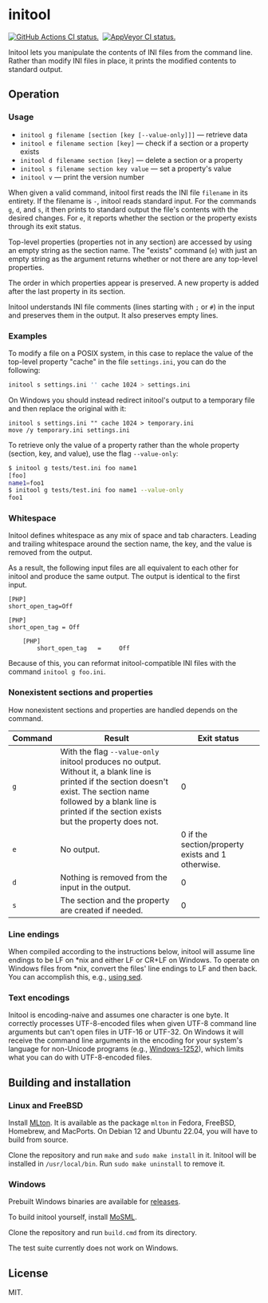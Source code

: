 # initool

[![GitHub Actions CI status.](https://github.com/dbohdan/initool/actions/workflows/ci.yml/badge.svg)](https://github.com/dbohdan/initool/actions/workflows/ci.yml)&nbsp;
[![AppVeyor CI status.](https://ci.appveyor.com/api/projects/status/github/dbohdan/initool?branch=master&svg=true)](https://ci.appveyor.com/project/dbohdan/initool)

Initool lets you manipulate the contents of INI files from the command line.
Rather than modify INI files in place, it prints the modified contents to
standard output.


## Operation

### Usage

* `initool g filename [section [key [--value-only]]]` — retrieve data
* `initool e filename section [key]` — check if a section or a property exists
* `initool d filename section [key]` — delete a section or a property
* `initool s filename section key value` — set a property's value
* `initool v` — print the version number

When given a valid command, initool first reads the INI file `filename` in its
entirety. If the filename is `-`, initool reads standard input. For the
commands `g`, `d`, and `s`, it then prints to standard output the file's
contents with the desired changes. For `e`, it reports whether the section or
the property exists through its exit status.

Top-level properties (properties not in any section) are accessed by using an
empty string as the section name. The "exists" command (`e`) with just an empty
string as the argument returns whether or not there are any top-level
properties.

The order in which properties appear is preserved. A new property is added
after the last property in its section.

Initool understands INI file comments (lines starting with `;` or `#`) in the
input and preserves them in the output. It also preserves empty lines.

### Examples

To modify a file on a POSIX system, in this case to replace the value of the
top-level property "cache" in the file `settings.ini`, you can do the following:

```sh
initool s settings.ini '' cache 1024 > settings.ini
```

On Windows you should instead redirect initool's output to a temporary file and
then replace the original with it:

```batch
initool s settings.ini "" cache 1024 > temporary.ini
move /y temporary.ini settings.ini
```

To retrieve only the value of a property rather than the whole property
(section, key, and value), use the flag `--value-only`:

```sh
$ initool g tests/test.ini foo name1
[foo]
name1=foo1
$ initool g tests/test.ini foo name1 --value-only
foo1
```

### Whitespace

Initool defines whitespace as any mix of space and tab characters. Leading
and trailing whitespace around the section name, the key, and the value is
removed from the output.

As a result, the following input files are all equivalent to each other for
initool and produce the same output. The output is identical to the first input.

```
[PHP]
short_open_tag=Off
```

```
[PHP]
short_open_tag = Off
```

```
    [PHP]
        short_open_tag   =     Off
```

Because of this, you can reformat initool-compatible INI files with the command
`initool g foo.ini`.

### Nonexistent sections and properties

How nonexistent sections and properties are handled depends on the command.

| Command | Result | Exit status |
|---------|--------|--------------|
| `g` | With the flag `--value-only` initool produces no output. Without it, a blank line is printed if the section doesn't exist. The section name followed by a blank line is printed if the section exists but the property does not. | 0 |
| `e` | No output. | 0 if the section/property exists and 1 otherwise. |
| `d` | Nothing is removed from the input in the output. | 0 |
| `s` | The section and the property are created if needed. | 0 |

### Line endings

When compiled according to the instructions below, initool will assume line
endings to be LF on *nix and either LF or CR+LF on Windows. To operate on
Windows files from *nix, convert the files' line endings to LF and then back.
You can accomplish this, e.g., [using sed](http://stackoverflow.com/a/2613834).

### Text encodings

Initool is encoding-naive and assumes one character is one byte. It correctly
processes UTF-8-encoded files when given UTF-8 command line arguments but
can't open files in UTF-16 or UTF-32. On Windows it will receive the command
line arguments in the encoding for your system's language for non-Unicode
programs (e.g., [Windows-1252](https://en.wikipedia.org/wiki/Windows-1252)),
which limits what you can do with UTF-8-encoded files.

## Building and installation

### Linux and FreeBSD

Install [MLton](http://mlton.org/). It is available as the package `mlton` in
Fedora, FreeBSD, Homebrew, and MacPorts. On Debian 12 and Ubuntu 22.04, you will
have to build from source.

Clone the repository and run `make` and `sudo make install` in it. Initool
will be installed in `/usr/local/bin`. Run `sudo make uninstall` to remove it.

### Windows

Prebuilt Windows binaries are available for
[releases](https://github.com/dbohdan/initool/releases).

To build initool yourself, install [MoSML](http://mosml.org).

Clone the repository and run `build.cmd` from its directory.

The test suite currently does not work on Windows.

## License

MIT.
